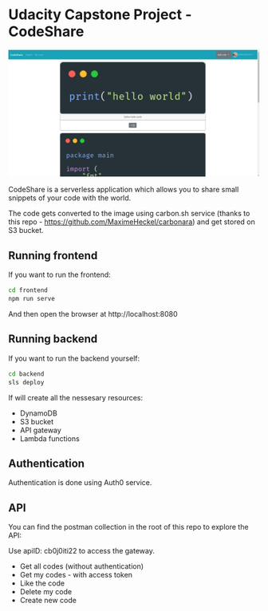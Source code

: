 # Udacity Capstone Project - CodeShare
![CodeShare](./images/code-share.png)

CodeShare is a serverless application which allows you to share small snippets of your code with the world.

The code gets converted to the image using carbon.sh service (thanks to this repo - https://github.com/MaximeHeckel/carbonara) and get stored on S3 bucket.

## Running frontend
If you want to run the frontend:
```bash
cd frontend
npm run serve
```
And then open the browser at http://localhost:8080

## Running backend
If you want to run the backend yourself:
```bash
cd backend
sls deploy
```
If will create all the nessesary resources:
- DynamoDB
- S3 bucket
- API gateway
- Lambda functions

## Authentication
Authentication is done using Auth0 service.

## API
You can find the postman collection in the root of this repo to explore the API:

Use apiID: cb0j0iti22 to access the gateway.

- Get all codes (without authentication)
- Get my codes - with access token
- Like the code
- Delete my code
- Create new code